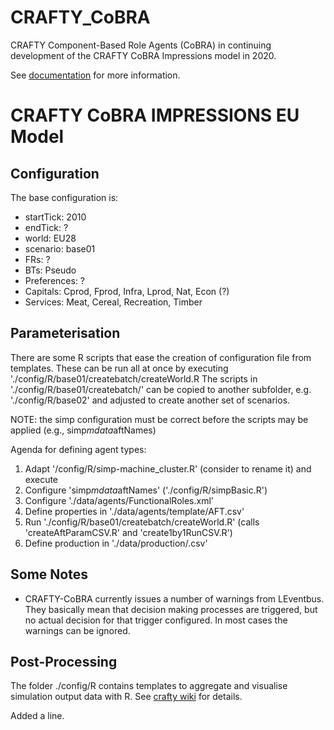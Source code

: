 CRAFTY_CoBRA
=============

CRAFTY Component-Based Role Agents (CoBRA) in continuing development of the CRAFTY CoBRA Impressions model in 2020. 

See [documentation](http://crafty-abm.sourceforge.net/) for more information.



# CRAFTY CoBRA IMPRESSIONS EU Model

## Configuration

The base configuration is:

* startTick: 2010
* endTick:	?
* world:	EU28
* scenario:	base01
* FRs:		?
* BTs:		Pseudo
* Preferences: ?
* Capitals:	Cprod, Fprod, Infra, Lprod, Nat, Econ (?)
* Services:	Meat, Cereal, Recreation, Timber

## Parameterisation

There are some R scripts that ease the creation of configuration file from templates.
These can be run all at once by executing './config/R/base01/createbatch/createWorld.R
The scripts in './config/R/base01/createbatch/' can be copied to another subfolder, e.g. './config/R/base02' and adjusted to create another set of scenarios.

NOTE: the simp configuration must be correct before the scripts may be applied (e.g., simp$mdata$aftNames)

Agenda for defining agent types:

1. Adapt '/config/R/simp-machine_cluster.R' (consider to rename it) and execute
1. Configure 'simp$mdata$aftNames' ('./config/R/simpBasic.R')
1. Configure './data/agents/FunctionalRoles.xml'
2. Define properties in './data/agents/template/AFT.csv'
3. Run './config/R/base01/createbatch/createWorld.R' (calls 'createAftParamCSV.R' and 'create1by1RunCSV.R')
4. Define production in './data/production/<AFT>.csv'


## Some Notes

* CRAFTY-CoBRA currently issues a number of warnings from LEventbus. They basically mean that decision making
processes are triggered, but no actual decision for that trigger configured. In most cases the warnings can be 
ignored.

## Post-Processing
The folder ./config/R contains templates to aggregate and visualise simulation output data with R.
See [crafty wiki](https://www.wiki.ed.ac.uk/display/CRAFTY/Post-Processing) for details.

Added a line.
